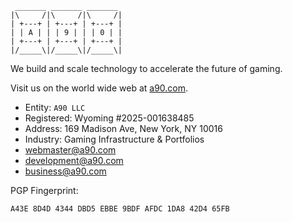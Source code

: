 ```
 _______ _______ _______
|\     /|\     /|\     /|
| +---+ | +---+ | +---+ |
| | A | | | 9 | | | 0 | |
| +---+ | +---+ | +---+ |
|/_____\|/_____\|/_____\|
```

We build and scale technology to accelerate the future of gaming.

Visit us on the world wide web at [a90.com](https://www.a90.com).


- Entity: `A90 LLC`
- Registered: Wyoming #2025-001638485
- Address: 169 Madison Ave, New York, NY 10016
- Industry: Gaming Infrastructure & Portfolios
- [webmaster@a90.com](mailto:webmaster@a90.com)
- [development@a90.com](mailto:development@a90.com)
- [business@a90.com](mailto:business@a90.com)

PGP Fingerprint:
```
A43E 8D4D 4344 DBD5 EBBE 9BDF AFDC 1DA8 42D4 65FB
```

